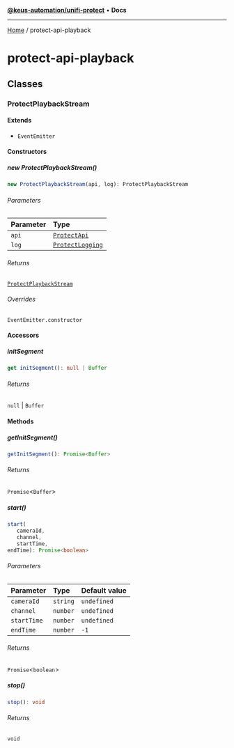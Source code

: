 [**@keus-automation/unifi-protect**](README.md) • **Docs**

***

[Home](README.md) / protect-api-playback

# protect-api-playback

## Classes

### ProtectPlaybackStream

#### Extends

- `EventEmitter`

#### Constructors

##### new ProtectPlaybackStream()

```ts
new ProtectPlaybackStream(api, log): ProtectPlaybackStream
```

###### Parameters

| Parameter | Type |
| :------ | :------ |
| `api` | [`ProtectApi`](ProtectApi.md#protectapi) |
| `log` | [`ProtectLogging`](ProtectLogging.md#protectlogging) |

###### Returns

[`ProtectPlaybackStream`](protect-api-playback.md#protectplaybackstream)

###### Overrides

`EventEmitter.constructor`

#### Accessors

##### initSegment

```ts
get initSegment(): null | Buffer
```

###### Returns

`null` \| `Buffer`

#### Methods

##### getInitSegment()

```ts
getInitSegment(): Promise<Buffer>
```

###### Returns

`Promise`\<`Buffer`\>

##### start()

```ts
start(
   cameraId, 
   channel, 
   startTime, 
endTime): Promise<boolean>
```

###### Parameters

| Parameter | Type | Default value |
| :------ | :------ | :------ |
| `cameraId` | `string` | `undefined` |
| `channel` | `number` | `undefined` |
| `startTime` | `number` | `undefined` |
| `endTime` | `number` | `-1` |

###### Returns

`Promise`\<`boolean`\>

##### stop()

```ts
stop(): void
```

###### Returns

`void`
